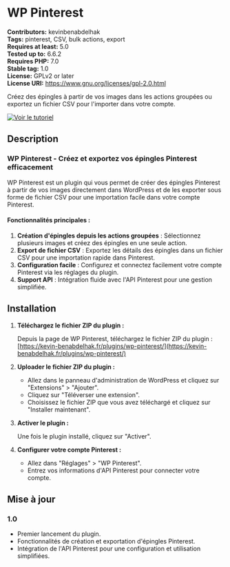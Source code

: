 # WP Pinterest

**Contributors:** kevinbenabdelhak  
**Tags:** pinterest, CSV, bulk actions, export  
**Requires at least:** 5.0  
**Tested up to:** 6.6.2  
**Requires PHP:** 7.0  
**Stable tag:** 1.0  
**License:** GPLv2 or later  
**License URI:** https://www.gnu.org/licenses/gpl-2.0.html  

Créez des épingles à partir de vos images dans les actions groupées ou exportez un fichier CSV pour l'importer dans votre compte.

[![Voir le tutoriel](https://img.youtube.com/vi/lCnNMT24naY/maxresdefault.jpg)](https://www.youtube.com/watch?v=lCnNMT24naY&ab_channel=KevinBenabdelhak)

## Description

### WP Pinterest - Créez et exportez vos épingles Pinterest efficacement

WP Pinterest est un plugin qui vous permet de créer des épingles Pinterest à partir de vos images directement dans WordPress et de les exporter sous forme de fichier CSV pour une importation facile dans votre compte Pinterest.

#### Fonctionnalités principales :

1. **Création d'épingles depuis les actions groupées** : Sélectionnez plusieurs images et créez des épingles en une seule action.
2. **Export de fichier CSV** : Exportez les détails des épingles dans un fichier CSV pour une importation rapide dans Pinterest.
3. **Configuration facile** : Configurez et connectez facilement votre compte Pinterest via les réglages du plugin.
4. **Support API** : Intégration fluide avec l'API Pinterest pour une gestion simplifiée.

## Installation

1. **Téléchargez le fichier ZIP du plugin :**

   Depuis la page de WP Pinterest, téléchargez le fichier ZIP du plugin : [https://kevin-benabdelhak.fr/plugins/wp-pinterest/](https://kevin-benabdelhak.fr/plugins/wp-pinterest/)

2. **Uploader le fichier ZIP du plugin :**

   - Allez dans le panneau d'administration de WordPress et cliquez sur "Extensions" > "Ajouter".
   - Cliquez sur "Téléverser une extension".
   - Choisissez le fichier ZIP que vous avez téléchargé et cliquez sur "Installer maintenant".

3. **Activer le plugin :**

   Une fois le plugin installé, cliquez sur "Activer".

4. **Configurer votre compte Pinterest :**

   - Allez dans "Réglages" > "WP Pinterest".
   - Entrez vos informations d'API Pinterest pour connecter votre compte.

## Mise à jour

### 1.0

* Premier lancement du plugin.
* Fonctionnalités de création et exportation d'épingles Pinterest.
* Intégration de l'API Pinterest pour une configuration et utilisation simplifiées.
